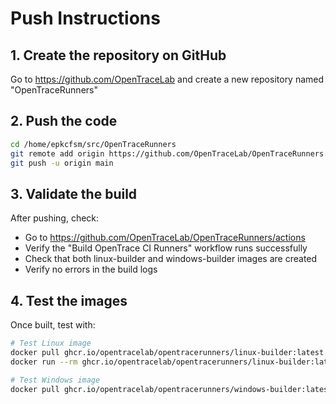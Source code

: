 # Push Instructions

## 1. Create the repository on GitHub
Go to https://github.com/OpenTraceLab and create a new repository named "OpenTraceRunners"

## 2. Push the code
```bash
cd /home/epkcfsm/src/OpenTraceRunners
git remote add origin https://github.com/OpenTraceLab/OpenTraceRunners.git
git push -u origin main
```

## 3. Validate the build
After pushing, check:
- Go to https://github.com/OpenTraceLab/OpenTraceRunners/actions
- Verify the "Build OpenTrace CI Runners" workflow runs successfully
- Check that both linux-builder and windows-builder images are created
- Verify no errors in the build logs

## 4. Test the images
Once built, test with:
```bash
# Test Linux image
docker pull ghcr.io/opentracelab/opentracerunners/linux-builder:latest
docker run --rm ghcr.io/opentracelab/opentracerunners/linux-builder:latest meson --version

# Test Windows image  
docker pull ghcr.io/opentracelab/opentracerunners/windows-builder:latest
```
